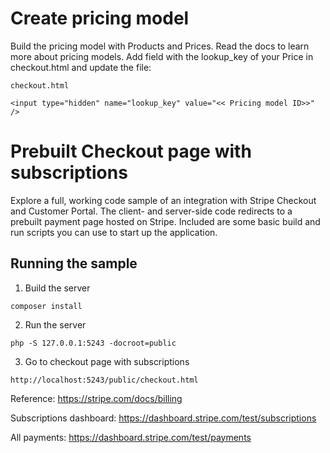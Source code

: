
# Create pricing model

Build the pricing model with Products and Prices. Read the docs to learn more about pricing models.
Add field with the lookup_key of your Price in checkout.html and update the file:
~~~
checkout.html

<input type="hidden" name="lookup_key" value="<< Pricing model ID>>" />
~~~

# Prebuilt Checkout page with subscriptions

Explore a full, working code sample of an integration with Stripe Checkout and Customer Portal. The client- and server-side code redirects to a prebuilt payment page hosted on Stripe. Included are some basic build and run scripts you can use to start up the application.

## Running the sample

1. Build the server

~~~
composer install
~~~

2. Run the server

~~~
php -S 127.0.0.1:5243 -docroot=public
~~~

3. Go to checkout page with subscriptions

~~~
http://localhost:5243/public/checkout.html
~~~

Reference: 
https://stripe.com/docs/billing

Subscriptions dashboard:
https://dashboard.stripe.com/test/subscriptions

All payments:
https://dashboard.stripe.com/test/payments

